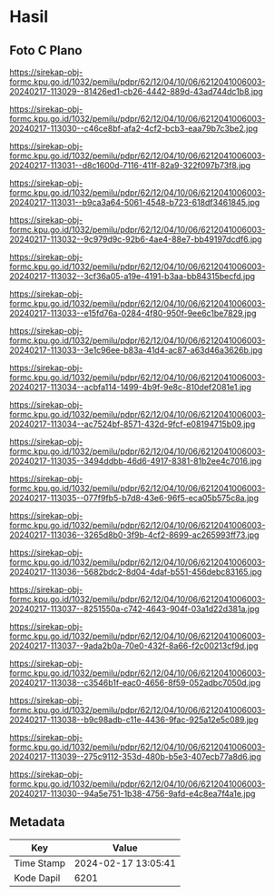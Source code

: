 # Hasil

## Foto C Plano

https://sirekap-obj-formc.kpu.go.id/1032/pemilu/pdpr/62/12/04/10/06/6212041006003-20240217-113029--81426ed1-cb26-4442-889d-43ad744dc1b8.jpg

https://sirekap-obj-formc.kpu.go.id/1032/pemilu/pdpr/62/12/04/10/06/6212041006003-20240217-113030--c46ce8bf-afa2-4cf2-bcb3-eaa79b7c3be2.jpg

https://sirekap-obj-formc.kpu.go.id/1032/pemilu/pdpr/62/12/04/10/06/6212041006003-20240217-113031--d8c1600d-7116-411f-82a9-322f097b73f8.jpg

https://sirekap-obj-formc.kpu.go.id/1032/pemilu/pdpr/62/12/04/10/06/6212041006003-20240217-113031--b9ca3a64-5061-4548-b723-618df3461845.jpg

https://sirekap-obj-formc.kpu.go.id/1032/pemilu/pdpr/62/12/04/10/06/6212041006003-20240217-113032--9c979d9c-92b6-4ae4-88e7-bb49197dcdf6.jpg

https://sirekap-obj-formc.kpu.go.id/1032/pemilu/pdpr/62/12/04/10/06/6212041006003-20240217-113032--3cf36a05-a19e-4191-b3aa-bb84315becfd.jpg

https://sirekap-obj-formc.kpu.go.id/1032/pemilu/pdpr/62/12/04/10/06/6212041006003-20240217-113033--e15fd76a-0284-4f80-950f-9ee6c1be7829.jpg

https://sirekap-obj-formc.kpu.go.id/1032/pemilu/pdpr/62/12/04/10/06/6212041006003-20240217-113033--3e1c96ee-b83a-41d4-ac87-a63d46a3626b.jpg

https://sirekap-obj-formc.kpu.go.id/1032/pemilu/pdpr/62/12/04/10/06/6212041006003-20240217-113034--acbfa114-1499-4b9f-9e8c-810def2081e1.jpg

https://sirekap-obj-formc.kpu.go.id/1032/pemilu/pdpr/62/12/04/10/06/6212041006003-20240217-113034--ac7524bf-8571-432d-9fcf-e08194715b09.jpg

https://sirekap-obj-formc.kpu.go.id/1032/pemilu/pdpr/62/12/04/10/06/6212041006003-20240217-113035--3494ddbb-46d6-4917-8381-81b2ee4c7016.jpg

https://sirekap-obj-formc.kpu.go.id/1032/pemilu/pdpr/62/12/04/10/06/6212041006003-20240217-113035--077f9fb5-b7d8-43e6-96f5-eca05b575c8a.jpg

https://sirekap-obj-formc.kpu.go.id/1032/pemilu/pdpr/62/12/04/10/06/6212041006003-20240217-113036--3265d8b0-3f9b-4cf2-8699-ac265993ff73.jpg

https://sirekap-obj-formc.kpu.go.id/1032/pemilu/pdpr/62/12/04/10/06/6212041006003-20240217-113036--5682bdc2-8d04-4daf-b551-456debc83165.jpg

https://sirekap-obj-formc.kpu.go.id/1032/pemilu/pdpr/62/12/04/10/06/6212041006003-20240217-113037--8251550a-c742-4643-904f-03a1d22d381a.jpg

https://sirekap-obj-formc.kpu.go.id/1032/pemilu/pdpr/62/12/04/10/06/6212041006003-20240217-113037--9ada2b0a-70e0-432f-8a66-f2c00213cf9d.jpg

https://sirekap-obj-formc.kpu.go.id/1032/pemilu/pdpr/62/12/04/10/06/6212041006003-20240217-113038--c3546b1f-eac0-4656-8f59-052adbc7050d.jpg

https://sirekap-obj-formc.kpu.go.id/1032/pemilu/pdpr/62/12/04/10/06/6212041006003-20240217-113038--b9c98adb-c11e-4436-9fac-925a12e5c089.jpg

https://sirekap-obj-formc.kpu.go.id/1032/pemilu/pdpr/62/12/04/10/06/6212041006003-20240217-113039--275c9112-353d-480b-b5e3-407ecb77a8d6.jpg

https://sirekap-obj-formc.kpu.go.id/1032/pemilu/pdpr/62/12/04/10/06/6212041006003-20240217-113030--94a5e751-1b38-4756-9afd-e4c8ea7f4a1e.jpg


## Metadata

| Key        | Value               |
| ---------- | ------------------- |
| Time Stamp | 2024-02-17 13:05:41 |
| Kode Dapil | 6201                |



